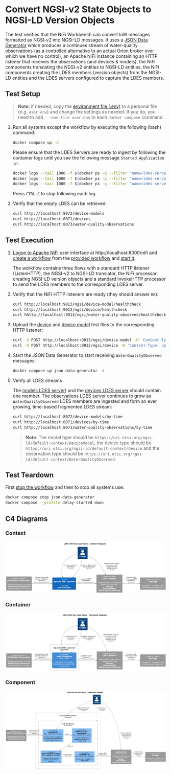 # Convert NGSI-v2 State Objects to NGSI-LD Version Objects
The test verifies that the NiFi Workbench can convert IoW messages formatted as NGSI-v2 into NGSI-LD messages. It uses a [JSON Data Generator](/json-data-generator/README.md) which produces a continues stream of water-quality observations (as a controlled alternative to an actual Orion broker over which we have no control), an Apache NiFi instance containing an HTTP listener that receives the observations (and devices & models), the NiFi components translating the NGSI-v2 entities to NGSI-LD entities, the NiFi components creating the LDES members (version objects) from the NGSI-LD entities and the LDES servers configured to capture the LDES members.

## Test Setup
> **Note**: if needed, copy the [environment file (.env)](./.env) to a personal file (e.g. `user.env`) and change the settings as needed. If you do, you need to add ` --env-file user.env` to each `docker compose` command.

1. Run all systems except the workflow by executing the following (bash) command:
    ```bash
    docker compose up -d
    ```
    Please ensure that the LDES Servers are ready to ingest by following the container logs until you see the following message `Started Application in`:
    ```bash
    docker logs --tail 1000 -f $(docker ps -q --filter "name=ldes-server-models$")
    docker logs --tail 1000 -f $(docker ps -q --filter "name=ldes-server-devices$")
    docker logs --tail 1000 -f $(docker ps -q --filter "name=ldes-server-observations$")
    ```
    Press `CTRL-C` to stop following each log.

2. Verify that the empty LDES can be retrieved:
    ```bash
    curl http://localhost:8072/device-models
    curl http://localhost:8071/devices
    curl http://localhost:8073/water-quality-observations
    ```

## Test Execution
1. [Logon to Apache NiFi](../_nifi-workbench/README.md#logon-to-apache-nifi) user interface at http://localhost:8000/nifi and [create a workflow](../_nifi-workbench/README.md#create-a-workflow) from the [provided workflow](./nifi-workflow.json) and [start it](../_nifi-workbench/README.md#start-a-workflow).

    The workflow contains three flows with a standard HTTP listener (ListenHTTP), the NGSI-v2 to NGSI-LD translator, the NiFi processor creating NGSI-LD version objects and a standard InvokeHTTP processor to send the LDES members to the corresponding LDES server.

2. Verify that the NiFi HTTP listeners are ready (they should answer `OK`):
    ```bash
    curl http://localhost:9013/ngsi/device-model/healthcheck
    curl http://localhost:9012/ngsi/device/healthcheck
    curl hhttp://localhost:9014/ngsi/water-quality-observed/healthcheck
    ```

3. Upload the [device](./data/device.json) and [device model](./data/device-model.json) test files to the corresponding HTTP listener:
    ```bash
    curl -X POST http://localhost:9013/ngsi/device-model -H 'Content-Type: application/json' -d '@data/device-model.json' 
    curl -X POST http://localhost:9012/ngsi/device -H 'Content-Type: application/json' -d '@data/device.json'
    ```

4. Start the JSON Data Generator to start receiving `WaterQualityObserved` messages:
    ```bash
    docker compose up json-data-generator -d
    ```

5. Verify all LDES streams 

    The [models LDES server](http://localhost:8072/models/by-time)) and the [devices LDES server](http://localhost:8071/devices/by-time) should contain one member. The [observations LDES server](http://localhost:8073/observations/by-time) continues to grow as `WaterQualityObserved` LDES members are ingested and form an ever growing, time-based fragmented LDES stream:
    ```bash
    curl http://localhost:8072/device-models/by-time
    curl http://localhost:8071/devices/by-time
    curl http://localhost:8073/water-quality-observations/by-time
    ```

    > **Note**: The model type should be `https://uri.etsi.org/ngsi-ld/default-context/DeviceModel`, the device type should be `https://uri.etsi.org/ngsi-ld/default-context/Device` and the observation type should be `https://uri.etsi.org/ngsi-ld/default-context/WaterQualityObserved`.


## Test Teardown
First [stop the workflow](../_nifi-workbench/README.md#stop-a-workflow) and then to stop all systems use:
```bash
docker compose stop json-data-generator
docker compose --profile delay-started down
```

## C4 Diagrams

### Context
![context](./artwork/demo-ldes-server.context.png)

### Container
![container](./artwork/demo-ldes-server.container.png)

### Component
![component](./artwork/demo-ldes-server.component.png)
